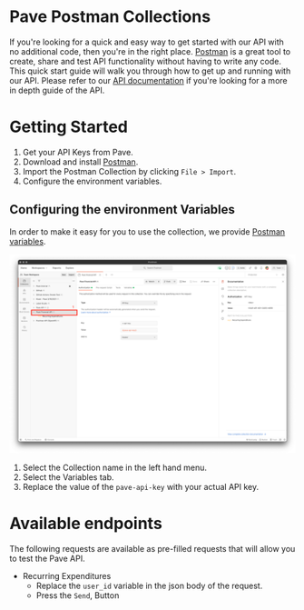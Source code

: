 # Pave Postman Collections

If you're looking for a quick and easy way to get started with our API with no additional code, then you're in the right place. [Postman](https://www.postman.com/) is a great tool to create, share and test API functionality without having to write any code. This quick start guide will walk you through how to get up and running with our API. Please refer to our [API documentation]() if you're looking for a more in depth guide of the API. 

# Getting Started
1. Get your API Keys from Pave.
2. Download and install [Postman](https://www.postman.com/downloads/).
3. Import the Postman Collection by clicking `File > Import`.
4. Configure the environment variables.

## Configuring the environment Variables

In order to make it easy for you to use the collection, we provide [Postman variables](https://learning.postman.com/docs/sending-requests/managing-environments/).

![postman_auth](./assets/postman-auth.png)

1. Select the Collection name in the left hand menu.
2. Select the Variables tab.
3. Replace the value of the `pave-api-key` with your actual API key.

# Available endpoints

The following requests are available as pre-filled requests that will allow you to test the Pave API.

- Recurring Expenditures
  - Replace the `user_id` variable in the json body of the request.
  - Press the `Send`, Button
